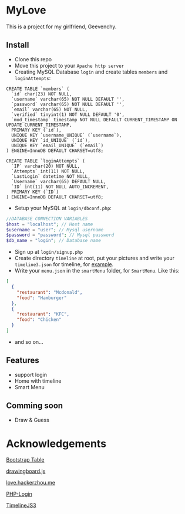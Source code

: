 # MyLove

This is a project for my girlfriend, Geevenchy.

## Install

* Clone this repo
* Move this project to your `Apache http server`
* Creating MySQL Database `login` and create tables `members` and `loginAttempts`:

```mysql
CREATE TABLE `members` (
  `id` char(23) NOT NULL,
  `username` varchar(65) NOT NULL DEFAULT '',
  `password` varchar(65) NOT NULL DEFAULT '',
  `email` varchar(65) NOT NULL,
  `verified` tinyint(1) NOT NULL DEFAULT '0',
  `mod_timestamp` timestamp NOT NULL DEFAULT CURRENT_TIMESTAMP ON UPDATE CURRENT_TIMESTAMP,
  PRIMARY KEY (`id`),
  UNIQUE KEY `username_UNIQUE` (`username`),
  UNIQUE KEY `id_UNIQUE` (`id`),
  UNIQUE KEY `email_UNIQUE` (`email`)
) ENGINE=InnoDB DEFAULT CHARSET=utf8;

CREATE TABLE `loginAttempts` (
  `IP` varchar(20) NOT NULL,
  `Attempts` int(11) NOT NULL,
  `LastLogin` datetime NOT NULL,
  `Username` varchar(65) DEFAULT NULL,
  `ID` int(11) NOT NULL AUTO_INCREMENT,
  PRIMARY KEY (`ID`)
) ENGINE=InnoDB DEFAULT CHARSET=utf8;
```

* Setup your MySQL at `login/dbconf.php`:

```php
//DATABASE CONNECTION VARIABLES
$host = "localhost"; // Host name
$username = "user"; // Mysql username
$password = "password"; // Mysql password
$db_name = "login"; // Database name
```

* Sign up at `login/signup.php`
* Create directory `timeline` at root, put your pictures and write your `timeline3.json` for timeline, for [example](https://timeline.knightlab.com/docs/json-format.html).
* Write your `menu.json` in the `smartMenu` folder, for `SmartMenu`. Like this:

```json
[
  {
    "restaurant": "Mcdonald",
    "food": "Hamburger"
  },
  {
    "restaurant": "KFC",
    "food": "Chicken"
  }
]
```

* and so on...

## Features

* support login
* Home with timeline
* Smart Menu

## Comming soon

* Draw & Guess

# Acknowledgements

[Bootstrap Table](https://github.com/wenzhixin/bootstrap-table)

[drawingboard.js](http://leimi.github.io/drawingboard.js)

[love.hackerzhou.me](https://github.com/hackerzhou/Love)

[PHP-Login](https://github.com/fethica/PHP-Login)

[TimelineJS3](https://github.com/NUKnightLab/TimelineJS3)

